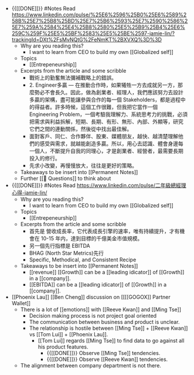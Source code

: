 - {{[[DONE]]}} #Notes Read https://www.linkedin.com/pulse/%25E6%2596%25B0%25E6%2589%258B%25E7%25B8%25BD%25E7%25B6%2593%25E7%2590%2586%25E7%259A%2584%25E4%25B8%2580%25E5%25B9%25B4%25E6%259C%259F%25E5%25BF%2583%25E5%25BE%2597-jamie-lin/?trackingId=DXt%2FsMvNQtG%2FeNmKT%2BXVXQ%3D%3D 
    - Why are you reading this?
        - I want to learn from CEO to build my own [[Globalized self]]
    - Topics
        - [[Entrepeneurship]]
    - Excerpts from the article and some scribble
        - 戰術上的勤奮無法彌補戰略上的錯誤。
        - 2. Engineer多贏 — 在推動合作時，如果犧牲一方去成就另一方，那麼勢必不會長久。因此，做為創業者、經理人，我們應該努力去設計多贏的架構，盡可能讓參與合作的每一個 Stakeholders，都是過程中的得益者。許多時候，這個工作很難，但我把它當作一個 Engineering Problem，一個考驗我理解力、系統思考力的挑戰，必須把需求與利益拆解，短期、長期、有形、無形、內部、外顯等，研究它們之間的連動關係，然後從中找出最佳解。
        - 面對客戶、同仁、合作夥伴、股東、媒體朋友，越快、越清楚理解他們的感受與需求，就越能創造多贏。所以，用心去認識、體會身邊每一個人，不斷提升自我的同理心，才是創業者、經營者，最需要長期投入的修行。
        - 先求小改變，再慢慢放大，往往是更好的策略。
    - Takeaways to be insert into [[Permanent Notes]]
    - Further [[🤔 Questions]] to think about
- {{[[DONE]]}} #Notes Read https://www.linkedin.com/pulse/二年級總經理心得-jamie-lin/ 
    - Why are you reading this?
        - I want to learn from CEO to build my own [[Globalized self]]
    - Topics
        - [[Entrepeneurship]]
    - Excerpts from the article and some scribble
        - 首先是 營收成長率，它代表成長引擎的速率，唯有持續提升，才有機會在 10-15 年内，達到目標的千億美金市值規模。
        - 另一個先行指標是 EBITDA
        - BHAG (North Star Metrics)先行
        - Specific, Methodical, and Consistent Recipe
    - Takeaways to be insert into [[Permanent Notes]]
        - [[revenue]] [[Growth]] can be a [[leading idicator]] of [[Growth]] in a [[company]].
        - [[EBITDA]] can be a [[leading idicator]] of [[Growth]] in a [[company]].
- [[Phoenix Lau]] [[Ben Cheng]] discussion on [[[[GOGOX]] Partner Wallet]]
    - There is a lot of [[emotions]] with [[Reeve Kwan]] and [[Ming Tse]]
        - Decision making process is not project goal oriented
        - The communication between business and product is unclear.
        - The relationship is hostile between [[Ming Tse]] + [[Reeve Kwan]] vs [[Tom Lui]] + [[Phoenix Lau]].
            - [[Tom Lui]] regards [[Ming Tse]] to find data to go against all his product features.
                - {{[[DONE]]}} Observe [[Ming Tse]] tendencies.
                - {{[[DONE]]}} Observe [[Reeve Kwan]] tendencies. 
    - The alignment between company department is not there.

